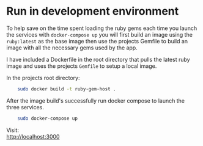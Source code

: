 # Run in development environment

To help save on the time spent loading the ruby gems each time you launch the services with `docker-compose up` you will first build an image using the `ruby:latest` as the base image then use the projects Gemfile to build an image with all the necessary gems used by the app.

I have included a Dockerfile in the root directory that pulls the latest ruby image and uses the projects `Gemfile` to setup a local image.

In the projects root directory:

```sh
    sudo docker build -t ruby-gem-host .
```

After the image build's successfully run docker compose to launch the three services.

```sh
    sudo docker-compose up
```

Visit:  
[http://localhost:3000](http://localhost:3000)